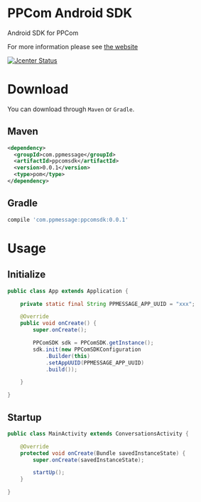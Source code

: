 PPCom Android SDK
=======

Android SDK for PPCom 

For more information please see [the website](https://ppmessage.com)

[![Jcenter Status](https://api.bintray.com/packages/ppmessage/maven/ppcomsdk/images/download.svg)](https://bintray.com/ppmessage/maven/ppcomsdk)

Download
======

You can download through `Maven` or `Gradle`.

## Maven

```xml
<dependency>
  <groupId>com.ppmessage</groupId>
  <artifactId>ppcomsdk</artifactId>
  <version>0.0.1</version>
  <type>pom</type>
</dependency>
```

## Gradle

```groovy
compile 'com.ppmessage:ppcomsdk:0.0.1'
```
	
Usage
======

## Initialize

```java
public class App extends Application {

	private static final String PPMESSAGE_APP_UUID = "xxx";

	@Override
	public void onCreate() {
		super.onCreate();

		PPComSDK sdk = PPComSDK.getInstance();
		sdk.init(new PPComSDKConfiguration
	        .Builder(this)
        	.setAppUUID(PPMESSAGE_APP_UUID)
	        .build());

	}

}
```

## Startup

```java
public class MainActivity extends ConversationsActivity {

	@Override
	protected void onCreate(Bundle savedInstanceState) {
    	super.onCreate(savedInstanceState);

    	startUp();
	}

}
```
